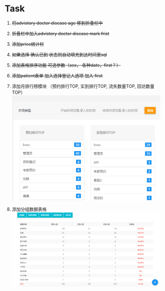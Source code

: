 # Task


1. ~~将advistory doctor disease age 移到折叠栏中~~

2. ~~折叠栏中加入advistory doctor disease mark frist~~

3. ~~添加price统计栏~~

4. ~~如果选择 确认已到 状态则自动填充到达时间至sql~~

5. ~~添加表格排序功能 可选参数（sex， 各种date，first？）~~

6. ~~添加patient表单 加入选择登记人选项 加入 first~~

7. 添加月排行榜模块 （预约排行TOP, 实到排行TOP, 流失数量TOP, 回访数量TOP）
![task1](./task1.png)

8. 添加分组数据表格 ![task1](./task2.png)